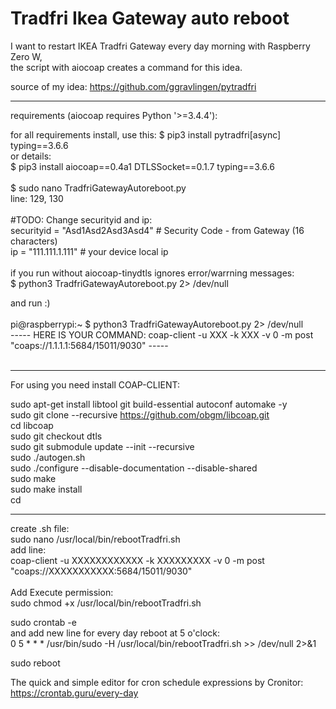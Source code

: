 # Tradfri Ikea Gateway auto reboot<br>

I want to restart IKEA Tradfri Gateway every day morning with Raspberry Zero W, <br>
the script with aiocoap creates a command for this idea.<br>

source of my idea: https://github.com/ggravlingen/pytradfri <br>

-------------------------------------------------------------------------------------------------

requirements (aiocoap requires Python '>=3.4.4'):<br>

for all requirements install, use this: $ pip3 install pytradfri[async] typing==3.6.6 <br>
or details:<br>
$ pip3 install aiocoap==0.4a1 DTLSSocket==0.1.7 typing==3.6.6<br>
<br>
$ sudo nano TradfriGatewayAutoreboot.py <br>
line: 129, 130<br>
<br>
#TODO: Change securityid and ip:<br>
securityid = "Asd1Asd2Asd3Asd4" # Security Code - from Gateway (16 characters)<br>
ip = "111.111.1.111"            # your device local ip<br>
<br>
if you run without aiocoap-tinydtls ignores error/warrning messages: <br>
$ python3 TradfriGatewayAutoreboot.py 2> /dev/null<br>

and run :)<br>
<br>
pi@raspberrypi:~ $ python3 TradfriGatewayAutoreboot.py  2> /dev/null <br>
----- HERE IS YOUR COMMAND: coap-client -u XXX -k XXX -v 0 -m post "coaps://1.1.1.1:5684/15011/9030" ----- <br><br>

-------------------------------------------------------------------------------------------------

For using you need install COAP-CLIENT:<br>

sudo apt-get install libtool git build-essential autoconf automake -y<br>
sudo git clone --recursive https://github.com/obgm/libcoap.git<br>
cd libcoap<br>
sudo git checkout dtls<br>
sudo git submodule update --init --recursive<br>
sudo ./autogen.sh<br>
sudo ./configure --disable-documentation --disable-shared<br>
sudo make<br>
sudo make install<br>
cd<br>

-------------------------------------------------------------------------------------------------

create .sh file:<br>
sudo nano /usr/local/bin/rebootTradfri.sh<br>
    add line:<br> 
    coap-client -u XXXXXXXXXXXX -k XXXXXXXXX -v 0 -m post "coaps://XXXXXXXXXXX:5684/15011/9030"<br>
<br>
Add Execute permission:<br>
sudo chmod +x /usr/local/bin/rebootTradfri.sh<br>

sudo crontab -e<br>
    and add new line for every day reboot at 5 o'clock:<br>
    0 5 * * * /usr/bin/sudo -H /usr/local/bin/rebootTradfri.sh >> /dev/null 2>&1<br>

sudo reboot<br>

The quick and simple editor for cron schedule expressions by Cronitor:<br>
https://crontab.guru/every-day <br>
